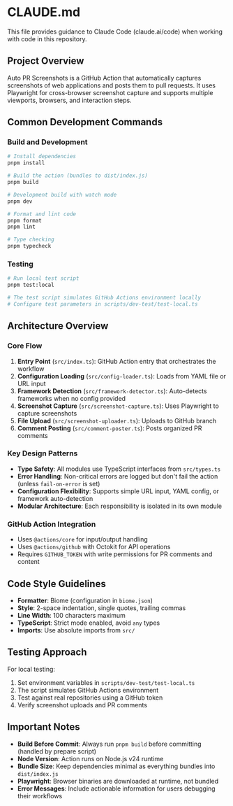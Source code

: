# CLAUDE.md

This file provides guidance to Claude Code (claude.ai/code) when working with code in this repository.

## Project Overview

Auto PR Screenshots is a GitHub Action that automatically captures screenshots of web applications and posts them to pull requests. It uses Playwright for cross-browser screenshot capture and supports multiple viewports, browsers, and interaction steps.

## Common Development Commands

### Build and Development
```bash
# Install dependencies
pnpm install

# Build the action (bundles to dist/index.js)
pnpm build

# Development build with watch mode
pnpm dev

# Format and lint code
pnpm format
pnpm lint

# Type checking
pnpm typecheck
```

### Testing
```bash
# Run local test script
pnpm test:local

# The test script simulates GitHub Actions environment locally
# Configure test parameters in scripts/dev-test/test-local.ts
```

## Architecture Overview

### Core Flow
1. **Entry Point** (`src/index.ts`): GitHub Action entry that orchestrates the workflow
2. **Configuration Loading** (`src/config-loader.ts`): Loads from YAML file or URL input
3. **Framework Detection** (`src/framework-detector.ts`): Auto-detects frameworks when no config provided
4. **Screenshot Capture** (`src/screenshot-capture.ts`): Uses Playwright to capture screenshots
5. **File Upload** (`src/screenshot-uploader.ts`): Uploads to GitHub branch
6. **Comment Posting** (`src/comment-poster.ts`): Posts organized PR comments

### Key Design Patterns
- **Type Safety**: All modules use TypeScript interfaces from `src/types.ts`
- **Error Handling**: Non-critical errors are logged but don't fail the action (unless `fail-on-error` is set)
- **Configuration Flexibility**: Supports simple URL input, YAML config, or framework auto-detection
- **Modular Architecture**: Each responsibility is isolated in its own module

### GitHub Action Integration
- Uses `@actions/core` for input/output handling
- Uses `@actions/github` with Octokit for API operations
- Requires `GITHUB_TOKEN` with write permissions for PR comments and content

## Code Style Guidelines

- **Formatter**: Biome (configuration in `biome.json`)
- **Style**: 2-space indentation, single quotes, trailing commas
- **Line Width**: 100 characters maximum
- **TypeScript**: Strict mode enabled, avoid `any` types
- **Imports**: Use absolute imports from `src/`

## Testing Approach

For local testing:
1. Set environment variables in `scripts/dev-test/test-local.ts`
2. The script simulates GitHub Actions environment
3. Test against real repositories using a GitHub token
4. Verify screenshot uploads and PR comments

## Important Notes

- **Build Before Commit**: Always run `pnpm build` before committing (handled by prepare script)
- **Node Version**: Action runs on Node.js v24 runtime
- **Bundle Size**: Keep dependencies minimal as everything bundles into `dist/index.js`
- **Playwright**: Browser binaries are downloaded at runtime, not bundled
- **Error Messages**: Include actionable information for users debugging their workflows